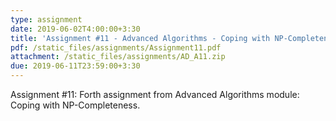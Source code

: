 ```yaml
---
type: assignment
date: 2019-06-02T4:00:00+3:30
title: 'Assignment #11 - Advanced Algorithms - Coping with NP-Completeness'
pdf: /static_files/assignments/Assignment11.pdf
attachment: /static_files/assignments/AD_A11.zip
due: 2019-06-11T23:59:00+3:30
---
```

Assignment #11: Forth assignment from Advanced Algorithms module: Coping with NP-Completeness.